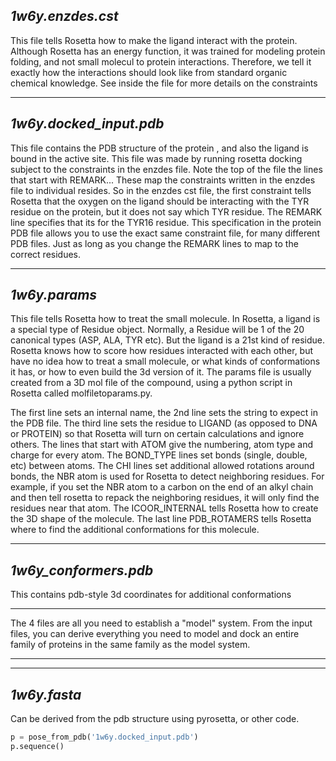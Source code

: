 *1w6y.enzdes.cst*
---

This file tells Rosetta how to make the ligand interact with the protein. Although Rosetta has an energy function, it was trained for modeling protein folding, and not small molecul to protein interactions. Therefore, we tell it exactly how the interactions should look like from standard organic chemical knowledge. See inside the file for more details on the constraints

---
*1w6y.docked_input.pdb*
---

This file contains the PDB structure of the protein , and also the ligand is bound in the active site. This file was made by running rosetta docking subject to the constraints in the enzdes file. Note the top of the file the lines that start with REMARK... These map the constraints written in the enzdes file to individual resides. So in the enzdes cst file, the first constraint tells Rosetta that the oxygen on the ligand should be interacting with the TYR residue on the protein, but it does not say which TYR residue. The REMARK line specifies that its for the TYR16 residue. This specification in the protein PDB file allows you to use the exact same constraint file, for many different PDB files. Just as long as you change the REMARK lines to map to the correct residues.

---
*1w6y.params*
---

This file tells Rosetta how to treat the small molecule. In Rosetta, a ligand is a special type of Residue object. Normally, a Residue will be 1 of the 20 canonical types (ASP, ALA, TYR etc). But the ligand is a 21st kind of residue. Rosetta knows how to score how residues interacted with each other, but have no idea how to treat a small molecule, or what kinds of conformations it has, or how to even build the 3d version of it. The params file is usually created from a 3D mol file of the compound, using a python script in Rosetta called  molfiletoparams.py.

The first line sets an internal name, the 2nd line sets the string to expect in the PDB file. The third line sets the residue to LIGAND (as opposed to DNA or PROTEIN) so that Rosetta will turn on certain calculations and ignore others. The lines that start with ATOM give the numbering, atom type and charge for every atom. The BOND_TYPE lines set bonds (single, double, etc) between atoms. The CHI lines set additional allowed rotations around bonds, the NBR atom is used for Rosetta to detect neighboring residues. For example, if you set the NBR atom to a carbon on the end of an alkyl chain and then tell rosetta to repack the neighboring residues, it will only find the residues near that atom. The ICOOR_INTERNAL tells Rosetta how to create the 3D shape of the molecule. The last line PDB_ROTAMERS tells Rosetta where to find the additional conformations for this molecule.

---
*1w6y_conformers.pdb*
---

This contains pdb-style 3d coordinates for additional conformations

_____________________________________________________________________
The 4 files are all you need to establish a "model" system. From the input files, you can derive everything you need to model and dock an entire family of proteins in the same family as the model system.
_____________________________________________________________________

---
*1w6y.fasta*
---

Can be derived from the pdb structure using pyrosetta, or other code.

```python
p = pose_from_pdb('1w6y.docked_input.pdb') 
p.sequence()
```